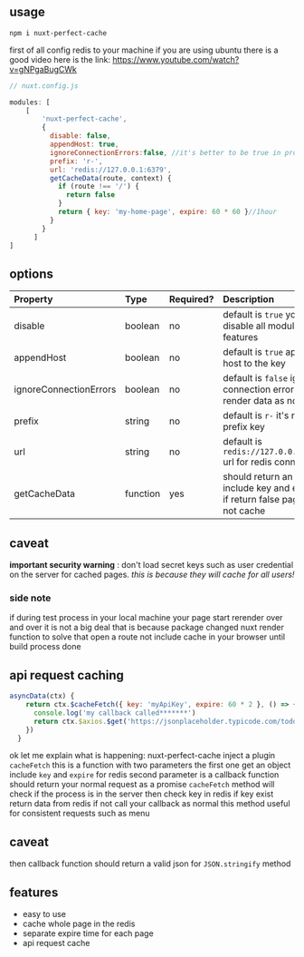 ## usage 

```
npm i nuxt-perfect-cache
```
first of all config redis to your machine
if you are using ubuntu there is a good video here is the link:
https://www.youtube.com/watch?v=gNPgaBugCWk
```javascript
// nuxt.config.js

modules: [
    [
        'nuxt-perfect-cache',
        {
          disable: false,
          appendHost: true,
          ignoreConnectionErrors:false, //it's better to be true in production
          prefix: 'r-',
          url: 'redis://127.0.0.1:6379',
          getCacheData(route, context) {          
            if (route !== '/') {
              return false
            }
            return { key: 'my-home-page', expire: 60 * 60 }//1hour
          }
        }
      ]
]

```

## options

| Property | Type | Required? | Description 
|:---|:---|:---|:---|
| disable | boolean | no | default is `true` you can disable all module features
| appendHost | boolean | no | default is `true` append host to the key
| ignoreConnectionErrors | boolean | no | default is `false` ignore connection errors and render data as normal
| prefix | string | no | default is `r-` it's redis prefix key
| url | string | no | default is `redis://127.0.0.1:6379` url for redis connection
| getCacheData | function | yes | should return an object include key and expire if return false page will not cache


## caveat
**important security warning** : don't load secret keys such as user credential on the server for cached pages.
 _this is because they will cache for all users!_
 
### side note
if during test process in your local machine your page start rerender over and over it is not a big deal that is because package changed nuxt render function
to solve that open a route not include cache in your browser until build process done
## api request caching
```javascript
asyncData(ctx) {
    return ctx.$cacheFetch({ key: 'myApiKey', expire: 60 * 2 }, () => {
      console.log('my callback called*******')
      return ctx.$axios.$get('https://jsonplaceholder.typicode.com/todos/1')
    })
  }
```
ok let me explain what is happening: 
nuxt-perfect-cache inject a plugin `cacheFetch` this is a function with two parameters
the first one get an object include `key` and `expire` for redis
second parameter is a callback function should return your normal request as a promise
`cacheFetch` method will check if the process is in the server then check key in redis
if key exist return data from redis if not call your callback as normal
this method useful for consistent requests such as menu

## caveat
then callback function should return a valid json for `JSON.stringify` method

## features
- easy to use
- cache whole page in the redis
- separate expire time for each page
- api request cache
